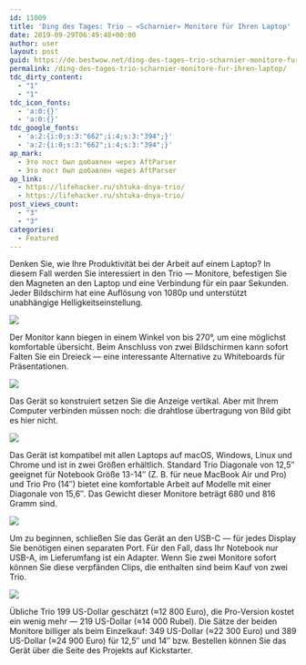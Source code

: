 ```yaml
---
id: 11009
title: 'Ding des Tages: Trio — «Scharnier» Monitore für Ihren Laptop'
date: 2019-09-29T06:49:48+00:00
author: user
layout: post
guid: https://de.bestwow.net/ding-des-tages-trio-scharnier-monitore-fur-ihren-laptop/
permalink: /ding-des-tages-trio-scharnier-monitore-fur-ihren-laptop/
tdc_dirty_content:
  - "1"
  - "1"
tdc_icon_fonts:
  - 'a:0:{}'
  - 'a:0:{}'
tdc_google_fonts:
  - 'a:2:{i:0;s:3:"662";i:4;s:3:"394";}'
  - 'a:2:{i:0;s:3:"662";i:4;s:3:"394";}'
ap_mark:
  - Это пост был добавлен через AftParser
  - Это пост был добавлен через AftParser
ap_link:
  - https://lifehacker.ru/shtuka-dnya-trio/
  - https://lifehacker.ru/shtuka-dnya-trio/
post_views_count:
  - "3"
  - "3"
categories:
  - Featured
---
```

Denken Sie, wie Ihre Produktivität bei der Arbeit auf einem Laptop? In diesem Fall werden Sie interessiert in den Trio — Monitore, befestigen Sie den Magneten an den Laptop und eine Verbindung für ein paar Sekunden. Jeder Bildschirm hat eine Auflösung von 1080p und unterstützt unabhängige Helligkeitseinstellung.

![](https://de.bestwow.net/wp-content/uploads/2019/09/-1.jpg) 

Der Monitor kann biegen in einem Winkel von bis 270°, um eine möglichst komfortable übersicht. Beim Anschluss von zwei Bildschirmen kann sofort Falten Sie ein Dreieck — eine interessante Alternative zu Whiteboards für Präsentationen.

![](https://de.bestwow.net/wp-content/uploads/2019/09/-2.jpg) 

Das Gerät so konstruiert setzen Sie die Anzeige vertikal. Aber mit Ihrem Computer verbinden müssen noch: die drahtlose übertragung von Bild gibt es hier nicht.

![](https://de.bestwow.net/wp-content/uploads/2019/09/-3.jpg) 

Das Gerät ist kompatibel mit allen Laptops auf macOS, Windows, Linux und Chrome und ist in zwei Größen erhältlich. Standard Trio Diagonale von 12,5&#8243; geeignet für Notebook Größe 13-14&#8243; (Z. B. für neue MacBook Air und Pro) und Trio Pro (14&#8243;) bietet eine komfortable Arbeit auf Modelle mit einer Diagonale von 15,6&#8243;. Das Gewicht dieser Monitore beträgt 680 und 816 Gramm sind.

![](https://de.bestwow.net/wp-content/uploads/2019/09/-4.jpg) 

Um zu beginnen, schließen Sie das Gerät an den USB-C — für jedes Display Sie benötigen einen separaten Port. Für den Fall, dass Ihr Notebook nur USB-A, im Lieferumfang ist ein Adapter. Wenn Sie zwei Monitore sofort können Sie diese verpfänden Clips, die enthalten sind beim Kauf von zwei Trio.

![](https://de.bestwow.net/wp-content/uploads/2019/09/-5.jpg) 

Übliche Trio 199 US-Dollar geschätzt (≈12 800 Euro), die Pro-Version kostet ein wenig mehr — 219 US-Dollar (≈14 000 Rubel). Die Sätze der beiden Monitore billiger als beim Einzelkauf: 349 US-Dollar (≈22 300 Euro) und 389 US-Dollar (≈24 900 Euro) für 12,5&#8243; und 14&#8243; bzw. Bestellen können Sie das Gerät über die Seite des Projekts auf Kickstarter.